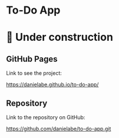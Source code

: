 # To-Do App

# :construction: Under construction

## GitHub Pages
Link to see the project:

https://danielabe.github.io/to-do-app/

## Repository
Link to the repository on GitHub:

https://github.com/danielabe/to-do-app.git